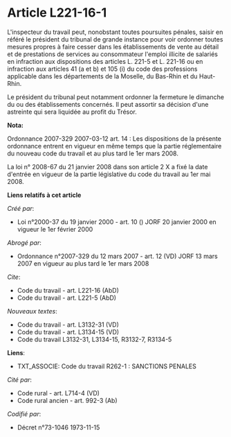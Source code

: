 # Article L221-16-1

L'inspecteur du travail peut, nonobstant toutes poursuites pénales, saisir en référé le président du tribunal de grande
instance pour voir ordonner toutes mesures propres à faire cesser dans les établissements de vente au détail et de
prestations de services au consommateur l'emploi illicite de salariés en infraction aux dispositions des articles L. 221-5 et
L. 221-16 ou en infraction aux articles 41 (a et b) et 105 (i) du code des professions applicable dans les départements de la
Moselle, du Bas-Rhin et du Haut-Rhin.

Le président du tribunal peut notamment ordonner la fermeture le dimanche du ou des établissements concernés. Il peut
assortir sa décision d'une astreinte qui sera liquidée au profit du Trésor.

**Nota:**

Ordonnance 2007-329 2007-03-12 art. 14 : Les dispositions de la présente ordonnance entrent en vigueur en même temps que la
partie réglementaire du nouveau code du travail et au plus tard le 1er mars 2008.

La loi n° 2008-67 du 21 janvier 2008 dans son article 2 X a fixé la date d'entrée en vigueur de la partie législative du code
du travail au 1er mai 2008.

**Liens relatifs à cet article**

_Créé par_:

  - Loi n°2000-37 du 19 janvier 2000 - art. 10 () JORF 20 janvier 2000 en vigueur le 1er février 2000

_Abrogé par_:

  - Ordonnance n°2007-329 du 12 mars 2007 - art. 12 (VD) JORF 13 mars 2007 en vigueur au plus tard le 1er mars 2008

_Cite_:

  - Code du travail - art. L221-16 (AbD)
  - Code du travail - art. L221-5 (AbD)

_Nouveaux textes_:

  - Code du travail - art. L3132-31 (VD)
  - Code du travail - art. L3134-15 (VD)
  - Code du travail L3132-31, L3134-15, R3132-7, R3134-5

**Liens**:

  - TXT_ASSOCIE: Code du travail R262-1 : SANCTIONS PENALES

_Cité par_:

  - Code rural - art. L714-4 (VD)
  - Code rural ancien - art. 992-3 (Ab)

_Codifié par_:

  - Décret n°73-1046 1973-11-15
